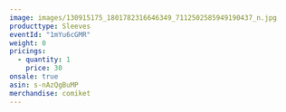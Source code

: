 ```yaml
---
image: images/130915175_1801782316646349_7112502585949190437_n.jpg
producttype: Sleeves
eventId: "1mYu6cGMR"
weight: 0
pricings:
  - quantity: 1
    price: 30
onsale: true
asin: s-nAzQgBuMP
merchandise: comiket
---
```

